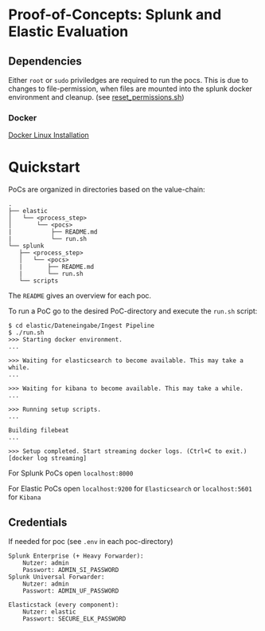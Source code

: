 # Proof-of-Concepts: Splunk and Elastic Evaluation
## Dependencies
Either `root` or `sudo` priviledges are required to run the pocs. 
This is due to changes to file-permission, when files are mounted into the splunk docker environment and cleanup. (see [reset_permissions.sh](splunk/scripts/reset_permissions.sh))
### Docker
[Docker Linux Installation](https://docs.docker.com/engine/install/ubuntu/)

# Quickstart
PoCs are organized in directories based on the value-chain:
```
.
├── elastic
│   └── <process_step>
│       └── <pocs>
|           ├── README.md
|           └── run.sh
└── splunk
   ├── <process_step>
   │   └── <pocs>
   |       ├── README.md
   |       └── run.sh
   └── scripts
```
The `README` gives an overview for each poc.

To run a PoC go to the desired PoC-directory and execute the `run.sh` script:

```
$ cd elastic/Dateneingabe/Ingest Pipeline
$ ./run.sh
>>> Starting docker environment.
...

>>> Waiting for elasticsearch to become available. This may take a while.
...

>>> Waiting for kibana to become available. This may take a while.
...

>>> Running setup scripts.
...

Building filebeat
...

>>> Setup completed. Start streaming docker logs. (Ctrl+C to exit.)
[docker log streaming]
```

For Splunk PoCs open `localhost:8000`

For Elastic PoCs open `localhost:9200` for `Elasticsearch` or `localhost:5601` for `Kibana`

## Credentials
If needed for poc (see `.env` in each poc-directory)
```
Splunk Enterprise (+ Heavy Forwarder): 
    Nutzer: admin
    Passwort: ADMIN_SI_PASSWORD
Splunk Universal Forwarder: 
    Nutzer: admin
    Passwort: ADMIN_UF_PASSWORD
    
Elasticstack (every component):
    Nutzer: elastic
    Passwort: SECURE_ELK_PASSWORD
```
